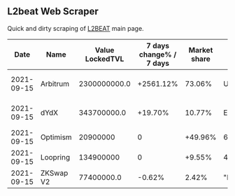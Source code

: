 ## L2beat Web Scraper 


Quick and dirty scraping of [L2BEAT](https://l2beat.com/) main page.


Date|Name|Value LockedTVL|7 days change% / 7 days|Market share|Purpose|TechnologyTech|Source|Timestamp
--- | --- | --- | --- | --- | --- | --- | --- | --- 
2021-09-15|Arbitrum|2300000000.0|+2561.12%|73.06%|Universal|Optimistic Rollup|L2BEAT|2021-09-15 16:49:25
2021-09-15|dYdX|343700000.0|+19.70%|10.77%|Exchange|ZK Rollup|L2BEAT|2021-09-15 16:49:25
2021-09-15|Optimism|20900000|0|+49.96%|6.55%|Universal|Optimistic Rollup|L2BEAT|2021-09-15 16:49:25
2021-09-15|Loopring|134900000|0|+9.55%|4.23%Based"Payments| Exchange"|ZK Rollup|L2BEAT|2021-09-15 16:49:25
2021-09-15|ZKSwap V2|77400000.0|-0.62%|2.42%|"Payments| Exchange"|ZK Rollup|L2BEAT|2021-09-15 16:49:25
